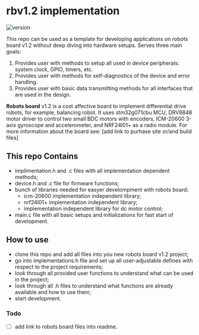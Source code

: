 # rbv1.2 implementation

![version](https://img.shields.io/github/v/release/701lab/rbv1.2-implementation?color=blue&label=Version)

This repo can be used as a template for developing applications on robots board v1.2 without deep diving into hardware setups.
Serves three main goals:
1. Provides user with methods to setup all used in device peripherals: system clock, GPIO, timers, etc.
2. Provides user with methods for self-diagnostics of the device and error handling.
3. Provides user with basic data transmitting methods for all interfaces that are used in the design.

**Robots board** v1.2 is a cost affective board to implement differential drive robots, for example, balancing robot. It uses stm32g071cbu MCU, DRV8848 motor driver to control two small  BDC motors with encoders, ICM-20600 3-axis gyroscope and accelerometer, and NRF24l01+ as a radio module. For more information about the board see: [add link to purhase site or/and build files]

## This repo Contains
* implimentation.h and .c files with all implementation dependent methods;
* device.h and .c file for firmware functions;
* bunch of libraries needed for easyer develompment with robots board:
  * icm-20600 implementation independent library;
  * nrf24l01+ implementation independent library;
  * implementation independent library for dc motor control;
* main.c file with all basic setups and initializations for fast start of development.

## How to use
* clone this repo and add all files into you new robots board v1.2 project;
* go into implementations.h file and set up all user-adjustable defines with respect to the project requirements;
* look through all provided user functions to understand what can be used in the project;
* look through all .h files to understand what functions are already available and how to use them;
* start development.

### Todo
- [ ] add link to robots board files into readme. 
